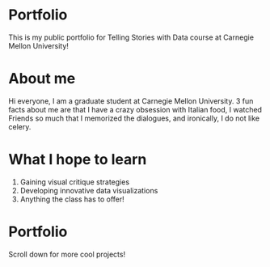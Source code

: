 # Portfolio
This is my public portfolio for Telling Stories with Data course at Carnegie Mellon University!

# About me
Hi everyone, I am a graduate student at Carnegie Mellon University. 3 fun facts about me are that I have a crazy obsession with Italian food, I watched Friends so much that I memorized the dialogues, and ironically, I do not like celery. 

# What I hope to learn

1. Gaining visual critique strategies
2. Developing innovative data visualizations
3. Anything the class has to offer!

# Portfolio
Scroll down for more cool projects!
